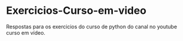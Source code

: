 # Exercicios-Curso-em-video
Respostas para os exercicios do curso de python do canal no youtube curso em vídeo.
